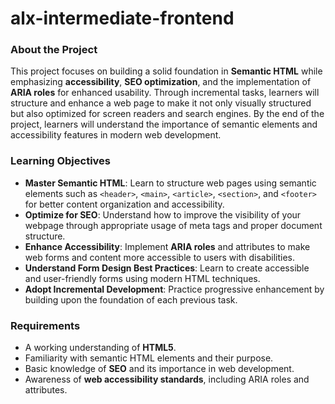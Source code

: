 # alx-intermediate-frontend

### About the Project
This project focuses on building a solid foundation in **Semantic HTML** while emphasizing **accessibility**, **SEO optimization**, and the implementation of **ARIA roles** for enhanced usability. Through incremental tasks, learners will structure and enhance a web page to make it not only visually structured but also optimized for screen readers and search engines. By the end of the project, learners will understand the importance of semantic elements and accessibility features in modern web development.

### Learning Objectives
- **Master Semantic HTML**: Learn to structure web pages using semantic elements such as `<header>`, `<main>`, `<article>`, `<section>`, and `<footer>` for better content organization and accessibility.
- **Optimize for SEO**: Understand how to improve the visibility of your webpage through appropriate usage of meta tags and proper document structure.
- **Enhance Accessibility**: Implement **ARIA roles** and attributes to make web forms and content more accessible to users with disabilities.
- **Understand Form Design Best Practices**: Learn to create accessible and user-friendly forms using modern HTML techniques.
- **Adopt Incremental Development**: Practice progressive enhancement by building upon the foundation of each previous task.

### Requirements
- A working understanding of **HTML5**.
- Familiarity with semantic HTML elements and their purpose.
- Basic knowledge of **SEO** and its importance in web development.
- Awareness of **web accessibility standards**, including ARIA roles and attributes.